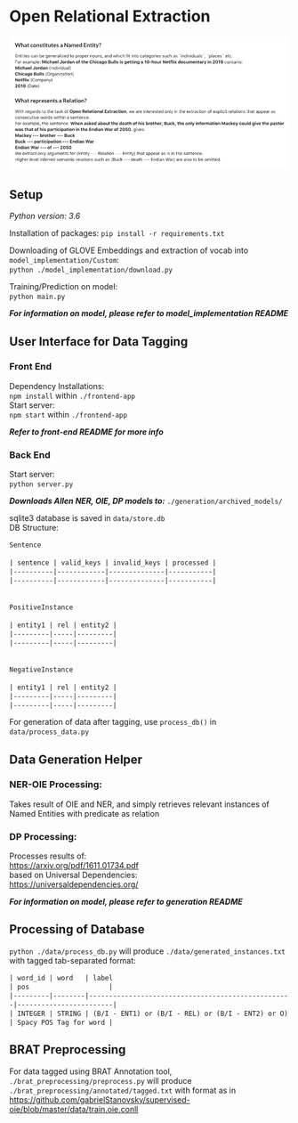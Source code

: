 # Open Relational Extraction

![Relational Extraction Intro](https://raw.githubusercontent.com/shitian-taiger/relational-extraction/master/images/re_info.png)

## Setup

_Python version: 3.6_

Installation of packages:
`pip install -r requirements.txt`

Downloading of GLOVE Embeddings and extraction of vocab into `model_implementation/Custom`:\
`python ./model_implementation/download.py`

Training/Prediction on model:\
`python main.py`

***For information on model, please refer to model_implementation README***

## User Interface for Data Tagging

### Front End
Dependency Installations:\
`npm install` within `./frontend-app`\
Start server:\
`npm start` within `./frontend-app`

***Refer to front-end README for more info***

### Back End
Start server:\
`python server.py`

***Downloads Allen NER, OIE, DP models to:*** `./generation/archived_models/`

sqlite3 database is saved in `data/store.db`\
DB Structure:
```
Sentence

| sentence | valid_keys | invalid_keys | processed |
|----------|------------|--------------|-----------|
|----------|------------|--------------|-----------|


PositiveInstance

| entity1 | rel | entity2 |
|---------|-----|---------|
|---------|-----|---------|


NegativeInstance

| entity1 | rel | entity2 |
|---------|-----|---------|
|---------|-----|---------|
```

For generation of data after tagging, use `process_db()` in `data/process_data.py`

## Data Generation Helper

### NER-OIE Processing:
Takes result of OIE and NER, and simply retrieves relevant instances of Named Entities with predicate as relation

### DP Processing:
Processes results of:\
https://arxiv.org/pdf/1611.01734.pdf \
based on Universal Dependencies:\
https://universaldependencies.org/

***For information on model, please refer to generation README***

## Processing of Database
`python ./data/process_db.py` will produce `./data/generated_instances.txt` with tagged tab-separated format:

```
| word_id | word   | label                                             | pos                    |
|---------|--------|---------------------------------------------------|------------------------|
| INTEGER | STRING | (B/I - ENT1) or (B/I - REL) or (B/I - ENT2) or O) | Spacy POS Tag for word |
```

## BRAT Preprocessing
For data tagged using BRAT Annotation tool, `./brat_preprocessing/preprocess.py` will produce `./brat_preprocessing/annotated/tagged.txt` with format as in https://github.com/gabrielStanovsky/supervised-oie/blob/master/data/train.oie.conll


